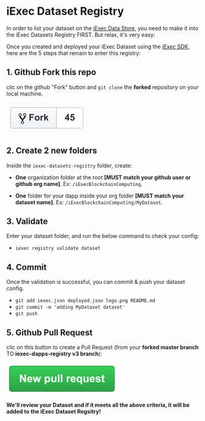 # iExec Dataset Registry

In order to list your dataset on the [iExec Data Store](https://dapps.iex.ec/), you need to make it into the iExec Datasets Registry FIRST. But relax, it's very easy:

Once you created and deployed your iExec Dataset using the [iExec SDK](https://github.com/iExecBlockchainComputing/iexec-sdk), here are the 5 steps that remain to enter this registry:

## 1. Github Fork this repo

clic on the github "Fork" button and `git clone` the **forked** repository on your local machine.

[![github fork](./github-fork.png)](https://github.com/iExecBlockchainComputing/iexec-dapps-registry/tree/v2#fork-destination-box)

## 2. Create 2 new folders

Inside the `iexec-datasets-registry` folder, create:

- **One** organization folder at the root **[MUST match your github user or github org name]**. Ex: `/iExecBlockchainComputing`.

- **One** folder for your dapp inside your org folder **[MUST match your dataset name]**. Ex: `/iExecBlockchainComputing/MyDataset`.

## 3. Validate

Enter your dataset folder, and run the below command to check your config:

- `iexec registry validate dataset`

## 4. Commit

Once the validation is successful, you can commit & push your dataset config.

- `git add iexec.json deployed.json logo.png README.md`
- `git commit -m 'adding MyDataset dataset'`
- `git push`

## 5. Github Pull Request

clic on this button to create a Pull Request (from your **forked master branch** TO **iexec-dapps-registry v3 branch**):

[![github pull request](./github-pr.png)](https://github.com/iExecBlockchainComputing/iexec-datasets-registry/compare)

**We'll review your Dataset and if it meets all the above criteria, it will be added to the iExec Dataset Regsitry!**
